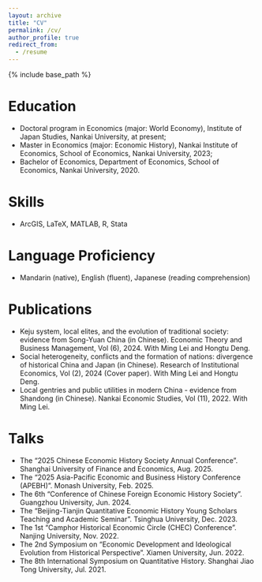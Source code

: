 ```yaml
---
layout: archive
title: "CV"
permalink: /cv/
author_profile: true
redirect_from:
  - /resume
---
```


{% include base_path %}

Education
======
* Doctoral program in Economics (major: World Economy), Institute of Japan Studies, Nankai University, at present;
* Master in Economics (major: Economic History), Nankai Institute of Economics, School of Economics, Nankai University, 2023;
* Bachelor of Economics, Department of Economics, School of Economics, Nankai University, 2020.

Skills
======
* ArcGIS, LaTeX, MATLAB, R, Stata

Language Proficiency
======
* Mandarin (native), English (fluent), Japanese (reading comprehension)

Publications
======
* Keju system, local elites, and the evolution of traditional society: evidence from Song-Yuan China (in Chinese). Economic Theory and Business Management, Vol (6), 2024. With Ming Lei and Hongtu Deng.
* Social heterogeneity, conflicts and the formation of nations: divergence of historical China and Japan (in Chinese). Research of Institutional Economics, Vol (2), 2024 (Cover paper). With Ming Lei and Hongtu Deng.
* Local gentries and public utilities in modern China - evidence from Shandong (in Chinese). Nankai Economic Studies, Vol (11), 2022. With Ming Lei.
  
Talks
======
* The “2025 Chinese Economic History Society Annual Conference”. Shanghai University of Finance and Economics, Aug. 2025.
* The “2025 Asia-Pacific Economic and Business History Conference (APEBH)”. Monash University, Feb. 2025.
* The 6th “Conference of Chinese Foreign Economic History Society”. Guangzhou University, Jun. 2024.
* The “Beijing-Tianjin Quantitative Economic History Young Scholars Teaching and Academic Seminar”. Tsinghua University, Dec. 2023.
* The 1st “Camphor Historical Economic Circle (CHEC) Conference”. Nanjing University, Nov. 2022.
* The 2nd Symposium on “Economic Development and Ideological Evolution from Historical Perspective”. Xiamen University, Jun. 2022.
* The 8th International Symposium on Quantitative History. Shanghai Jiao Tong University, Jul. 2021.
  
  
